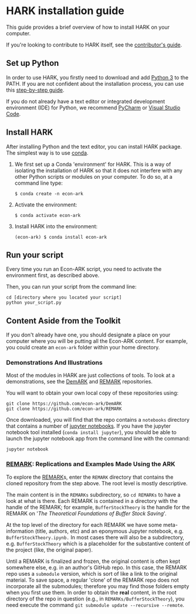 # HARK installation guide

This guide provides a brief overview of how to install HARK on your computer.

If you're looking to contribute to HARK itself,
see the [contributor's guide].

## Set up Python

In order to use HARK, you firstly need to download and add [Python 3] to the PATH.
If you are not confident about the installation process,
you can use this [step-by-step guide](https://realpython.com/installing-python/).

If you do not already have a text editor or integrated development environment (IDE)
for Python, we recommend [PyCharm] or [Visual Studio Code].

## Install HARK

After installing Python and the text editor, you can install HARK package.
The simplest way is to use [conda].

1. We first set up a Conda 'environment' for HARK.
   This is a way of isolating the installation of HARK so that it does not interfere
   with any other Python scripts or modules on your computer.
   To do so, at a command line type:

   ```console
   $ conda create -n econ-ark
   ```

2. Activate the environment:

   ```console
   $ conda activate econ-ark
   ```

3. Install HARK into the environment:

   ```console
   (econ-ark) $ conda install econ-ark
   ```

## Run your script

Every time you run an Econ-ARK script,
you need to activate the environment first, as described above.

Then, you can run your script from the command line:

```console
cd [directory where you located your script]
python your_script.py
```

## Content Aside from the Toolkit

If you don't already have one, you should designate a place on your computer
where you will be putting all the Econ-ARK content.
For example, you could create an `econ-ark` folder within your home directory.

### Demonstrations And Illustrations

Most of the modules in HARK are just collections of tools.
To look at a demonstrations, see the [DemARK] and [REMARK] repositories.

You will want to obtain your own local copy of these repositories using:

```console
git clone https://github.com/econ-ark/DemARK
git clone https://github.com/econ-ark/REMARK
```

Once downloaded, you will find that the repo contains a `notebooks` directory
that contains a number of [jupyter notebooks].
If you have the jupyter notebook tool installed (`conda install jupyter`),
you should be able to launch the jupyter notebook app from the command line with the command:

```console
jupyter notebook
```

### [REMARK]: Replications and Examples Made Using the ARK

To explore the [REMARK]s, enter the `REMARK` directory that contains the cloned
repository from the step above. The root level is mostly descriptive.

The main content is in the `REMARKs` subdirectory,
so `cd REMARKs` to have a look at what is there.
Each REMARK is contained in a directory with the handle of the REMARK;
for example, `BufferStockTheory` is the handle for the REMARK on
'_The Theoretical Foundations of Buffer Stock Saving_'.

At the top level of the directory for each REMARK we have some meta-information
(title, authors, etc) and an eponymous Jupyter notebook, e.g. `BufferStockTheory.ipynb.`
In most cases there will also be a subdirectory, e.g. `BufferStockTheory`
which is a placeholder for the substantive content of the project (like, the original paper).

Until a REMARK is finalized and frozen, the original content is often kept somewhere else,
e.g. in an author's GitHub repo.
In this case, the REMARK repo uses a `submodule` version,
which is sort of like a link to the original material.
To save space, a regular 'clone' of the REMARK repo does not incorporate all the submodules;
therefore you may find those folders empty when you first use them.
In order to obtain the **real** content, in the root directory of the repo in question
(e.g., in `REMARKs/BufferStockTheory`), you need execute the command
`git submodule update --recursive --remote`.

[Python 3]: https://www.python.org/downloads/
[PyCharm]: https://www.jetbrains.com/help/pycharm/quick-start-guide.html
[Visual Studio Code]: https://code.visualstudio.com/learn/get-started/basics
[conda]: https://docs.conda.io/projects/conda/en/latest/user-guide/install/index.html
[DemARK]: https://github.com/econ-ark/DemARK
[jupyter notebooks]: https://jupyter.org/
[REMARK]: https://github.com/econ-ark/REMARK/#readme
[contributor's guide]: https://docs.econ-ark.org/guides/contributing.html

